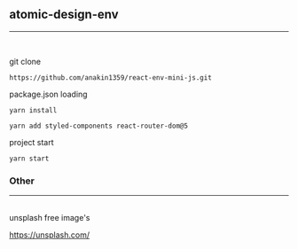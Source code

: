 
## atomic-design-env
---

<br>

git clone
```
https://github.com/anakin1359/react-env-mini-js.git
```

package.json loading
```
yarn install
```

```
yarn add styled-components react-router-dom@5
```

project start
```
yarn start
```

### Other
---

<br>
unsplash free image's<br>

https://unsplash.com/
